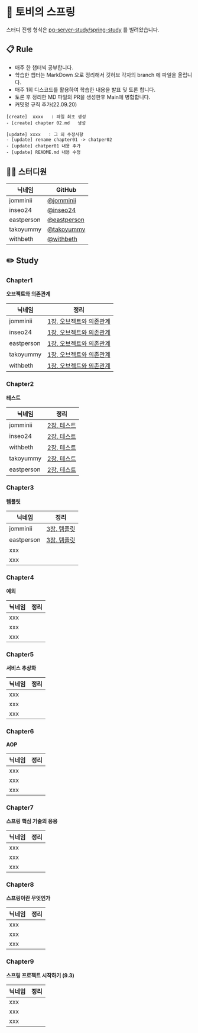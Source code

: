 # 👋 토비의 스프링

스터디 진행 형식은 [pg-server-study/spring-study](https://github.com/pg-server-study/spring-study) 를 빌려왔습니다.

## 📋 Rule

- 매주 한 챕터씩 공부합니다.
- 학습한 챕터는 MarkDown 으로 정리해서 깃허브 각자의 branch 에 파일을 올립니다.
- 매주 1회 디스코드를 활용하여 학습한 내용을 발표 및 토론 합니다.
- 토론 후 정리한 MD 파일의 PR을 생성한후 Main에 병합합니다.
- 커밋명 규칙 추가(22.09.20)
```
[create]  xxxx   : 파일 최초 생성
- [create] chapter 02.md   생성

[update] xxxx   : 그 외 수정사항
- [update] rename chapter01 -> chatper02
- [update] chatper01 내용 추가
- [update] README.md 내용 수정
```

## 👨‍💻 스터디원

| 닉네임        | GitHub                                       |
|------------|----------------------------------------------|
| jomminii   | [@jomminii](https://github.com/jomminii)     |
| inseo24    | [@inseo24](https://github.com/inseo24)       |
| eastperson | [@eastperson](https://github.com/eastperson) |
| takoyummy  | [@takoyummy](https://github.com/takoyummy)   |
| withbeth   | [@withbeth](https://github.com/withbeth)     |

## ✏️ Study

### Chapter1

**오브젝트와 의존관계**

| 닉네임      | 정리                                                                                                      |
|----------|---------------------------------------------------------------------------------------------------------|
| jomminii | [1장. 오브젝트와 의존관계](https://github.com/jomminii/toby-spring-study/blob/main/jomminii/chapter1/chapter1.md) |
| inseo24  | [1장. 오브젝트와 의존관계](https://github.com/jomminii/toby-spring-study/tree/main/seoin/ch01) |
| eastperson  | [1장. 오브젝트와 의존관계](https://github.com/jomminii/toby-spring-study/tree/main/eastperson/chapter1/chapter1.md) |                                                                                                         
| takoyummy      |     [1장. 오브젝트와 의존관계](https://github.com/jomminii/toby-spring-study/blob/0315363f6aa975bdf6dbbc39908a97f80758de17/yummy/chapter01/README.md)                                                                                            |
| withbeth      |     [1장. 오브젝트와 의존관계](https://github.com/jomminii/toby-spring-study/blob/main/withbeth/chapter1/README.md)                                                                                            |

### Chapter2

**테스트**

| 닉네임      | 정리                                                                                               |
|----------|--------------------------------------------------------------------------------------------------|
| jomminii | [2장. 테스트](https://github.com/jomminii/toby-spring-study/blob/main/jomminii/chapter2/chapter2.md) |
| inseo24  | [2장. 테스트](https://github.com/jomminii/toby-spring-study/tree/main/seoin/chapter2) |
| withbeth | [2장. 테스트](https://github.com/jomminii/toby-spring-study/blob/main/withbeth/chapter2/README.md) |
| takoyummy| [2장. 테스트](https://github.com/jomminii/toby-spring-study/blob/a81c63a67f22411b27d806f806326642e76faec2/yummy/chapter02/README.md) |
| eastperson | [2장. 테스트](https://github.com/jomminii/toby-spring-study/blob/main/eastperson/chapter2/chapter2.md) |                                       | xxx  |  |

### Chapter3

**템플릿**

| 닉네임  | 정리                                                                                                 |
|------|----------------------------------------------------------------------------------------------------|
| jomminii | [3장. 템플릿](https://github.com/jomminii/toby-spring-study/blob/main/jomminii/chapter3/chapter3.md)   |
| eastperson  | [3장. 템플릿](https://github.com/jomminii/toby-spring-study/blob/main/eastperson/chapter3/chapter3.md) |
| xxx  |                                                                                                    |
| xxx  |                                                                                                    |

### Chapter4

**예외**

| 닉네임  | 정리                                                                                                |
|------|---------------------------------------------------------------------------------------------------|
| xxx  |                                                                                                   |
| xxx  |  |
| xxx  |  |
### Chapter5

**서비스 추상화**

| 닉네임  | 정리                                                                                                |
|------|---------------------------------------------------------------------------------------------------|
| xxx  |                                                                                                   |
| xxx  |  |
| xxx  |  |

### Chapter6

**AOP**

| 닉네임  | 정리                                                                                                |
|------|---------------------------------------------------------------------------------------------------|
| xxx  |                                                                                                   |
| xxx  |  |
| xxx  |  |

### Chapter7

**스프링 핵심 기술의 응용**

| 닉네임  | 정리                                                                                                |
|------|---------------------------------------------------------------------------------------------------|
| xxx  |                                                                                                   |
| xxx  |  |
| xxx  |  |

### Chapter8

**스프링이란 무엇인가**

| 닉네임  | 정리                                                                                                |
|------|---------------------------------------------------------------------------------------------------|
| xxx  |                                                                                                   |
| xxx  |  |
| xxx  |  |

### Chapter9

**스프링 프로젝트 시작하기 (9.3)**

| 닉네임  | 정리                                                                                                |
|------|---------------------------------------------------------------------------------------------------|
| xxx  |                                                                                                   |
| xxx  |  |
| xxx  |  |
